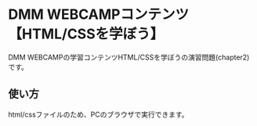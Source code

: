 # DMM WEBCAMPコンテンツ【HTML/CSSを学ぼう】

DMM WEBCAMPの学習コンテンツHTML/CSSを学ぼうの演習問題(chapter2)です。

## 使い方

html/cssファイルのため、PCのブラウザで実行できます。
